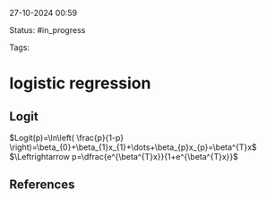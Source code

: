 

27-10-2024 00:59

Status: #in_progress

Tags:

# logistic regression

## Logit

$Logit(p)=\ln\left( \frac{p}{1-p} \right)=\beta_{0}+\beta_{1}x_{1}+\dots+\beta_{p}x_{p}=\beta^{T}x$
$\Leftrightarrow p=\dfrac{e^{\beta^{T}x}}{1+e^{\beta^{T}x}}$

## References

